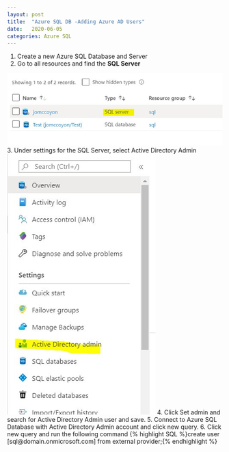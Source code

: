 ```yaml
---
layout: post
title:  "Azure SQL DB -Adding Azure AD Users"
date:   2020-06-05
categories: Azure SQL
---
```

1.  Create a new Azure SQL Database and Server
2.  Go to all resources and find the <b>SQL Server</b>
<img src="/images/SQLSewrver.JPG">
3. Under settings for the SQL Server, select Active Directory Admin
<img src="/images/AADAdmin.JPG">
4. Click Set admin and search for Active Directory Admin user and save.
5.  Connect to Azure SQL Database with Active Directory Admin account and click new query.
6. Click new query and run the following command
{% highlight SQL %}create user [sql@domain.onmicrosoft.com] from external provider;{% endhighlight %}


